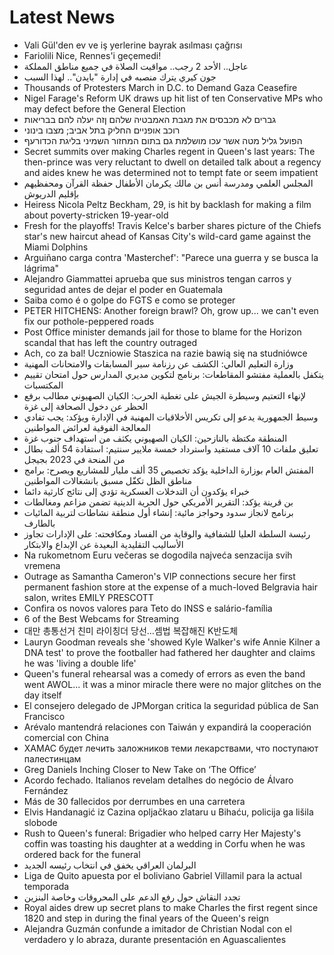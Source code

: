 # Latest News
-  Vali Gül'den ev ve iş yerlerine bayrak asılması çağrısı
-  Fariolili Nice, Rennes'i geçemedi!
-  عاجل.. الأحد 2 رجب.. مواقيت الصلاة في جميع مناطق المملكة
-  جون كيري يترك منصبه في إدارة "بايدن".. لهذا السبب
-  Thousands of Protesters March in D.C. to Demand Gaza Ceasefire
-  Nigel Farage's Reform UK draws up hit list of ten Conservative MPs who may defect before the General Election
-  גברים לא מכבסים את מגבת האמבטיה שלהם ןזה יעלה להם בבריאות
-  רוכב אופניים החליק בתל אביב; מצבו בינוני
-  הפועל גליל מטה אשר עכו מושלמת גם בתום המחזור השמיני בליגת הכדורעף
-  Secret summits over making Charles regent in Queen's last years: The then-prince was very reluctant to dwell on detailed talk about a regency and aides knew he was determined not to tempt fate or seem impatient
-  المجلس العلمي ومدرسة أنس بن مالك يكرمان الأطفال حفظة القرآن ومحفظيهم بإقليم الدريوش
-  Heiress Nicola Peltz Beckham, 29, is hit by backlash for making a film about poverty-stricken 19-year-old
-  Fresh for the playoffs! Travis Kelce's barber shares picture of the Chiefs star's new haircut ahead of Kansas City's wild-card game against the Miami Dolphins
-  Arguiñano carga contra 'Masterchef': "Parece una guerra y se busca la lágrima"
-  Alejandro Giammattei aprueba que sus ministros tengan carros y seguridad antes de dejar el poder en Guatemala
-  Saiba como é o golpe do FGTS e como se proteger
-  PETER HITCHENS: Another foreign brawl? Oh, grow up... we can't even fix our pothole-peppered roads
-  Post Office minister demands jail for those to blame for the Horizon scandal that has left the country outraged
-  Ach, co za bal! Uczniowie Staszica na razie bawią się na studniówce
-  وزارة التعليم العالي: الكشف عن رزنامة سير المسابقات والامتحانات المهنية
-  يتكفل بالعملية مفتشو المقاطعات: برنامج لتكوين مديري المدارس حول امتحان تقييم المكتسبات
-  لإنهاء التعتيم وسيطرة الجيش على تغطية الحرب: الكيان الصهيوني مطالب برفع الحظر عن دخول الصحافة إلى غزة
-  وسيط الجمهورية يدعو إلى تكريس الأخلاقيات المهنية في الإدارة ويؤكد: يجب تفادي المعالجة الفوقية لعرائض المواطنين
-  المنطقة مكتظة بالنازحين: الكيان الصهيوني يكثف من استهداف جنوب غزة
-  تعليق ملفات 10 آلاف مستفيد واسترداد خمسة ملايير سنتيم: استفادة 54 ألف بطال من المنحة في 2023 بجيجل
-  المفتش العام بوزارة الداخلية يؤكد تخصيص 35 ألف مليار للمشاريع ويصرح: برامج مناطق الظل تكفّل مسبق بانشغالات المواطنين
-  خبراء يؤكدون أن التدخلات العسكرية تؤدي إلى نتائج كارثية دائما
-  بن قرينة يؤكد: التقرير الأمريكي حول الحرية الدينية تضمن مزاعم ومغالطات
-  برنامج لانجاز سدود وحواجز مائية: إنشاء أول منطقة نشاطات لتربية المائيات بالطارف
-  رئيسة السلطة العليا للشفافية والوقاية من الفساد ومكافحته: على الإدارات تجاوز الأساليب التقليدية البعيدة عن الإبداع والابتكار
-  Na rukometnom Euru večeras se dogodila najveća senzacija svih vremena
-  Outrage as Samantha Cameron's VIP connections secure her first permanent fashion store at the expense of a much-loved Belgravia hair salon, writes EMILY PRESCOTT
-  Confira os novos valores para Teto do INSS e salário-família
-  6 of the Best Webcams for Streaming
-  대만 총통선거 친미 라이칭더 당선…셈법 복잡해진 K반도체
-  Lauryn Goodman reveals she 'showed Kyle Walker's wife Annie Kilner a DNA test' to prove the footballer had fathered her daughter and claims he was 'living a double life'
-  Queen's funeral rehearsal was a comedy of errors as even the band went AWOL... it was a minor miracle there were no major glitches on the day itself
-  El consejero delegado de JPMorgan critica la seguridad pública de San Francisco
-  Arévalo mantendrá relaciones con Taiwán y expandirá la cooperación comercial con China
-  ХАМАС будет лечить заложников теми лекарствами, что поступают палестинцам
-  Greg Daniels Inching Closer to New Take on ‘The Office’
-  Acordo fechado. Italianos revelam detalhes do negócio de Álvaro Fernández
-  Más de 30 fallecidos por derrumbes en una carretera
-  Elvis Handanagić iz Cazina opljačkao zlataru u Bihaću, policija ga lišila slobode
-  Rush to Queen's funeral: Brigadier who helped carry Her Majesty's coffin was toasting his daughter at a wedding in Corfu when he was ordered back for the funeral
-  البرلمان العراقي يخفق في انتخاب رئيسه الجديد
-  Liga de Quito apuesta por el boliviano Gabriel Villamil para la actual temporada
-  تجدد النقاش حول رفع الدعم على المحروقات وخاصة البنزين
-  Royal aides drew up secret plans to make Charles the first regent since 1820 and step in during the final years of the Queen's reign
-  Alejandra Guzmán confunde a imitador de Christian Nodal con el verdadero y lo abraza, durante presentación en Aguascalientes
